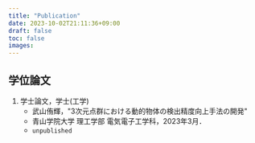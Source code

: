 ```yaml
---
title: "Publication"
date: 2023-10-02T21:11:36+09:00
draft: false
toc: false
images:
---
```


## 学位論文

1. 学士論文，学士(工学)
    - 武山侑輝，"3次元点群における動的物体の検出精度向上手法の開発"
    - 青山学院大学 理工学部 電気電子工学科，2023年3月．
    - `unpublished`